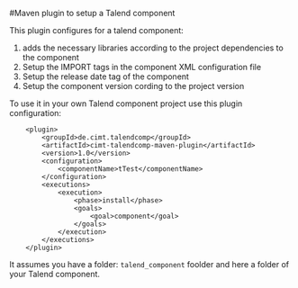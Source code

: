 #Maven plugin to setup a Talend component

This plugin configures for a talend component:
1. adds the necessary libraries according to the project dependencies to the component
2. Setup the IMPORT tags in the component XML configuration file
3. Setup the release date tag of the component
4. Setup the component version cording to the project version

To use it in your own Talend component project use this plugin configuration:
```
	<plugin>
		<groupId>de.cimt.talendcomp</groupId>
		<artifactId>cimt-talendcomp-maven-plugin</artifactId>
		<version>1.0</version>
		<configuration>
			<componentName>tTest</componentName>
		</configuration>
		<executions>
			<execution>
				<phase>install</phase>
				<goals>
					<goal>component</goal>
				</goals>
			</execution>
		</executions>
	</plugin>

```
It assumes you have a folder: `talend_component`  foolder and here a folder of your Talend component.

